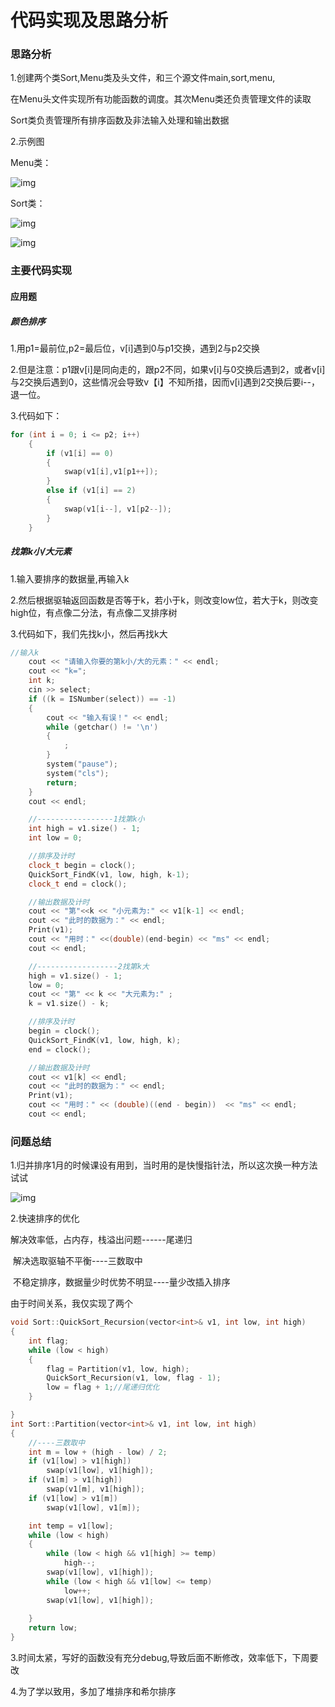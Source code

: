# 代码实现及思路分析

### 思路分析

1.创建两个类Sort,Menu类及头文件，和三个源文件main,sort,menu,

在Menu头文件实现所有功能函数的调度。其次Menu类还负责管理文件的读取

Sort类负责管理所有排序函数及非法输入处理和输出数据

2.示例图

Menu类：

 ![img](https://img-blog.csdnimg.cn/820232d6fbf84923a36a70ba572cac70.png?x-oss-process=image/watermark,type_d3F5LXplbmhlaQ,shadow_50,text_Q1NETiBARnJlYWs1ODc=,size_17,color_FFFFFF,t_70,g_se,x_16)![点击并拖拽以移动](data:image/gif;base64,R0lGODlhAQABAPABAP///wAAACH5BAEKAAAALAAAAAABAAEAAAICRAEAOw==) 

Sort类：

 ![img](https://img-blog.csdnimg.cn/8d0ace7a14a7446cb991ceefa19e0c97.png?x-oss-process=image/watermark,type_d3F5LXplbmhlaQ,shadow_50,text_Q1NETiBARnJlYWs1ODc=,size_20,color_FFFFFF,t_70,g_se,x_16)![点击并拖拽以移动](data:image/gif;base64,R0lGODlhAQABAPABAP///wAAACH5BAEKAAAALAAAAAABAAEAAAICRAEAOw==) 

 ![img](https://img-blog.csdnimg.cn/177a809d188a470592e54421c4cadc6c.png?x-oss-process=image/watermark,type_d3F5LXplbmhlaQ,shadow_50,text_Q1NETiBARnJlYWs1ODc=,size_19,color_FFFFFF,t_70,g_se,x_16)![点击并拖拽以移动](data:image/gif;base64,R0lGODlhAQABAPABAP///wAAACH5BAEKAAAALAAAAAABAAEAAAICRAEAOw==) 

### 主要代码实现

#### 应用题

##### 颜色排序

1.用p1=最前位,p2=最后位，v[i]遇到0与p1交换，遇到2与p2交换

2.但是注意：p1跟v[i]是同向走的，跟p2不同，如果v[i]与0交换后遇到2，或者v[i]与2交换后遇到0，这些情况会导致v【i】不知所措，因而v[i]遇到2交换后要i--，退一位。

3.代码如下：

``` c++
for (int i = 0; i <= p2; i++)
	{
		if (v1[i] == 0)
		{
			swap(v1[i],v1[p1++]);
		}
		else if (v1[i] == 2)
		{
			swap(v1[i--], v1[p2--]);
		}
	}	
```

##### 找第k小/大元素

1.输入要排序的数据量,再输入k

2.然后根据驱轴返回函数是否等于k，若小于k，则改变low位，若大于k，则改变high位，有点像二分法，有点像二叉排序树

3.代码如下，我们先找k小，然后再找k大

``` c++
//输入k
	cout << "请输入你要的第k小/大的元素：" << endl;
	cout << "k=";
	int k;
	cin >> select;
	if ((k = ISNumber(select)) == -1)
	{
		cout << "输入有误！" << endl;
		while (getchar() != '\n')
		{
			;
		}
		system("pause");
		system("cls");
		return;
	}
	cout << endl;

	//-----------------1找第k小
	int high = v1.size() - 1;
	int low = 0;

	//排序及计时
	clock_t begin = clock();
	QuickSort_FindK(v1, low, high, k-1);
	clock_t end = clock();

	//输出数据及计时
	cout << "第"<<k << "小元素为:" << v1[k-1] << endl;
	cout << "此时的数据为：" << endl;
	Print(v1);
	cout << "用时：" <<(double)(end-begin) << "ms" << endl;
	cout << endl;

	//------------------2找第k大
	high = v1.size() - 1;
	low = 0;
	cout << "第" << k << "大元素为:" ;
	k = v1.size() - k;

	//排序及计时
	begin = clock();
	QuickSort_FindK(v1, low, high, k);
	end = clock();

	//输出数据及计时
	cout << v1[k] << endl;
	cout << "此时的数据为：" << endl;
	Print(v1);
	cout << "用时：" << (double)((end - begin))  << "ms" << endl;
	cout << endl;
```

### 问题总结

1.归并排序1月的时候课设有用到，当时用的是快慢指针法，所以这次换一种方法试试

 ![img](https://img-blog.csdnimg.cn/79d03d8c352c4d7a97a6f068d6a83bd8.png?x-oss-process=image/watermark,type_d3F5LXplbmhlaQ,shadow_50,text_Q1NETiBARnJlYWs1ODc=,size_20,color_FFFFFF,t_70,g_se,x_16)![点击并拖拽以移动](data:image/gif;base64,R0lGODlhAQABAPABAP///wAAACH5BAEKAAAALAAAAAABAAEAAAICRAEAOw==) 

2.快速排序的优化

  解决效率低，占内存，栈溢出问题------尾递归

​	解决选取驱轴不平衡----三数取中

​		不稳定排序，数据量少时优势不明显----量少改插入排序

由于时间关系，我仅实现了两个

``` c++
void Sort::QuickSort_Recursion(vector<int>& v1, int low, int high)
{
	int flag;
	while (low < high)
	{
		flag = Partition(v1, low, high);
		QuickSort_Recursion(v1, low, flag - 1);
		low = flag + 1;//尾递归优化
	}

}
int Sort::Partition(vector<int>& v1, int low, int high)
{
	//----三数取中
	int m = low + (high - low) / 2;
	if (v1[low] > v1[high])
		swap(v1[low], v1[high]);
	if (v1[m] > v1[high])
		swap(v1[m], v1[high]);
	if (v1[low] > v1[m])
		swap(v1[low], v1[m]);

	int temp = v1[low];
	while (low < high)
	{
		while (low < high && v1[high] >= temp)
			high--;
		swap(v1[low], v1[high]);
		while (low < high && v1[low] <= temp)
			low++;
		swap(v1[low], v1[high]);
		
	}
	return low;
}
```



3.时间太紧，写好的函数没有充分debug,导致后面不断修改，效率低下，下周要改

4.为了学以致用，多加了堆排序和希尔排序
